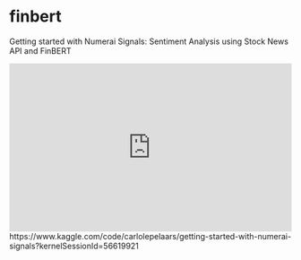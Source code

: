 # finbert
Getting started with Numerai Signals: Sentiment Analysis using Stock News API and FinBERT
<iframe src="https://www.kaggle.com/embed/carlolepelaars/getting-started-with-numerai-signals?cellIds=23&kernelSessionId=56619921" height="300" style="margin: 0 auto; width: 100%; max-width: 950px;" frameborder="0" scrolling="auto" title="Getting Started with Numerai Signals"></iframe>
https://www.kaggle.com/code/carlolepelaars/getting-started-with-numerai-signals?kernelSessionId=56619921
